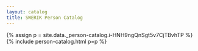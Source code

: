 ```yaml
---
layout: catalog
title: SWERIK Person Catalog
---
```

{% assign p = site.data._person-catalog.i-HNH9ngQnSgt5v7CjTBvhTP %}
{% include person-catalog.html p=p %}

